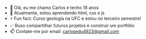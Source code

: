 - 👋 Olá, eu me chamo Carlos e tenho 18 anos
- 🌱 Atualmente, estou aprendendo html, css e js
- ⚡ Fun fact: Curso geologia na UFC e estou no terceiro semestre!
- ✅ Buso compartilhar futuros projetos e construir um portfólio
- 📫 Contate-me por email: carlosedu4923@gmail.com
